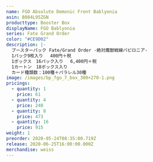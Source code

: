 ```yaml
---
name: FGO Absolute Demonic Front Bablyonia
asin: B084L95ZGN
producttype: Booster Box
displayName: FGO Bablyonia
series: Fate Grand Order
color: "#CE9D02"
description: |-
  ブースターパック Fate/Grand Order -絶対魔獣戦線バビロニア-
  1パック9枚入り 　400円＋税
  1ボックス　16パック入り 　6,400円＋税
  1カートン　18ボックス入り
  カード種類数：100種＋パラレル30種
image: /images/bp_fgo_7_box_300×270-1.png
pricings:
  - quantity: 1
    price: 61
  - quantity: 4
    price: 240
  - quantity: 8
    price: 473
  - quantity: 16
    price: 915
weight: 1
preorder: 2020-05-24T08:35:00.719Z
release: 2020-06-25T16:00:00.000Z
merchandise: weiss
---
```

